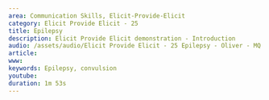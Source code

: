 ```yaml
---
area: Communication Skills, Elicit-Provide-Elicit
category: Elicit Provide Elicit - 25
title: Epilepsy
description: Elicit Provide Elicit demonstration - Introduction
audio: /assets/audio/Elicit Provide Elicit - 25 Epilepsy - Oliver - MQ.mp3
article: 
www: 
keywords: Epilepsy, convulsion
youtube: 
duration: 1m 53s
--- 
```

